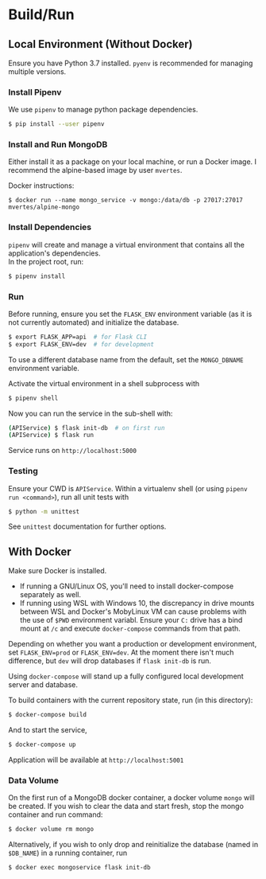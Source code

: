 # Build/Run
## Local Environment (Without Docker)
Ensure you have Python 3.7 installed. `pyenv` is recommended for managing multiple versions.
### **Install Pipenv**
We use `pipenv` to manage python package dependencies.

```bash
$ pip install --user pipenv
```

### **Install and Run MongoDB**
Either install it as a package on your local machine, or run a Docker image. I recommend the alpine-based image by user `mvertes`.

Docker instructions:
```
$ docker run --name mongo_service -v mongo:/data/db -p 27017:27017 mvertes/alpine-mongo
```

### **Install Dependencies**
`pipenv` will create and manage a virtual environment that contains all the application's dependencies. \
In the project root, run: 
```bash
$ pipenv install
```

### **Run**
Before running, ensure you set the `FLASK_ENV` environment variable (as it is not currently automated) and initialize the database.
```bash
$ export FLASK_APP=api  # for Flask CLI
$ export FLASK_ENV=dev  # for development
```

To use a different database name from the default, set the `MONGO_DBNAME` environment variable.

Activate the virtual environment in a shell subprocess with 
```bash
$ pipenv shell
```

Now you can run the service in the sub-shell with:
```bash
(APIService) $ flask init-db  # on first run
(APIService) $ flask run
```


Service runs on `http://localhost:5000`

### **Testing**
Ensure your CWD is `APIService`. Within a virtualenv shell (or using `pipenv run <command>`), run all unit tests with
```bash
$ python -m unittest
```
See `unittest` documentation for further options.

## With Docker

Make sure Docker is installed.
* If running a GNU/Linux OS, you'll need to install docker-compose separately as well.
* If running using WSL with Windows 10, the discrepancy in drive mounts between WSL and Docker's MobyLinux VM can cause problems with the use of `$PWD` environment variabl. Ensure your `C:` drive has a bind mount at `/c` and execute `docker-compose` commands from that path.

Depending on whether you want a production or development environment, set `FLASK_ENV=prod` or `FLASK_ENV=dev`. At the moment there isn't much difference, but `dev` will drop databases if `flask init-db` is run.

Using `docker-compose` will stand up a fully configured local development server and database.

To build containers with the current repository state, run (in this directory):
```bash
$ docker-compose build
```

And to start the service,
```bash
$ docker-compose up
```

Application will be available at `http://localhost:5001`

### Data Volume
On the first run of a MongoDB docker container, a docker volume `mongo` will be created. If you wish to clear the data and start fresh, stop the mongo container and run command:
```bash
$ docker volume rm mongo
```

Alternatively, if you wish to only drop and reinitialize the database (named in `$DB_NAME`) in a running container, run 
```bash
$ docker exec mongoservice flask init-db
```
